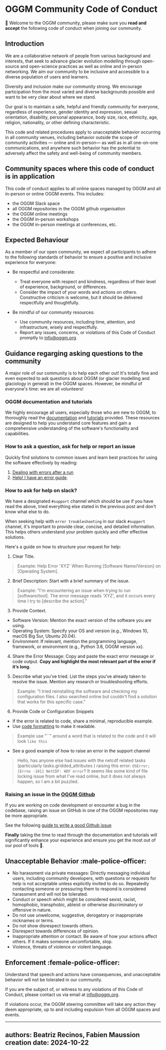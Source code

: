 # OGGM Community Code of Conduct

:wave: Welcome to the OGGM community, please make sure you **read and accept** the following code of conduct when joining our community.

## Introduction

We are a collaborative network of people from various background and interests, that seek to advance glacier evolution modelling through open-source and open-science practices as well as online and in-person networking. We aim our community to be inclusive and accessible to a diverse population of users and learners.

Diversity and inclusion make our community strong. We encourage participation from the most varied and diverse backgrounds possible and want to be very clear about where we stand.

Our goal is to maintain a safe, helpful and friendly community for everyone, regardless of experience, gender identity and expression, sexual orientation, disability, personal appearance, body size, race, ethnicity, age, religion, nationality, or other defining characteristic.

This code and related procedures apply to unacceptable behavior occurring in all community venues, including behavior outside the scope of community activities — online and in-person— as well as in all one-on-one communications, and anywhere such behavior has the potential to adversely affect the safety and well-being of community members.

## Community spaces where this code of conduct is in application

This code of conduct applies to all online spaces managed by OGGM and all in-person or online OGGM events. This includes:

- the OGGM Slack space
- all OGGM repositories in the OGGM github organisation
- the OGGM online meetings
- the OGGM in-person workshops
- the OGGM in-person meetings at conferences, etc.

## Expected Behaviour

As a member of our open community, we expect all participants to adhere to the following standards of behavior to ensure a positive and inclusive experience for everyone:

- Be respectful and considerate:
  - Treat everyone with respect and kindness, regardless of their level of experience, background, or differences.
  - Consider the impact of your words and actions on others. Constructive criticism is welcome, but it should be delivered respectfully and thoughtfully.

- Be mindful of our community resources:
  - Use community resources, including time, attention, and infrastructure, wisely and respectfully.
  - Report any issues, concerns, or violations of this Code of Conduct promptly to [info@oggm.org](mailto:info@oggm.org).

## Guidance regarging asking questions to the community

A major role of our community is to help each other out! It's totally fine and even expected to ask questions about OGGM (or glacier modelling and glaciology in general) in the OGGM spaces. However, be mindful of everyone's time: we are all volunteers!

### OGGM documentation and tutorials

We highly encourage all users, especially those who are new to OGGM, to thoroughly read the [documentation](https://docs.oggm.org) and [tutorials](https://tutorials.oggm.org/master/notebooks/welcome.html) provided. These resources are designed to help you understand core features and gain a comprehensive understanding of the software's functionality and capabilities.

### How to ask a question, ask for help or report an issue

Quickly find solutions to common issues and learn best practices for using the software effectively by reading:

1. [Dealing with errors after a run](https://tutorials.oggm.org/master/notebooks/tutorials/deal_with_errors.html)
2. [Help! I have an error guide]([guides/error-guide.md]).

### How to ask for help on slack?

We have a designated `#support` channel which should be use if you have read the above, tried everything else stated in the previous post and don't know what else to do.

When seeking help with `error troubleshooting` in our slack `#support` channel, it's important to provide clear, concise, and detailed information. This helps others understand your problem quickly and offer effective solutions.

Here's a guide on how to structure your request for help:

1. Clear Title.

> Example: Help Error 'XYZ' When Running [Software Name/Version] on [Operating System].

2. Brief Description: Start with a brief summary of the issue.

> Example: "I'm encountering an issue when trying to run [software/tool]. The error message reads 'XYZ', and it occurs every time I try to [describe the action]."

3. Provide Context.
- Software Version: Mention the exact version of the software you are using.
- Operating System: Specify your OS and version (e.g., Windows 10, macOS Big Sur, Ubuntu 20.04).
- Environment: If relevant, mention the programming language, framework, or environment (e.g., Python 3.8, OGGM version xx).

4. Share the Error Message:
    Copy and paste the exact error message or code output. **Copy and highlight the most relevant part of the error if it’s long.**

5. Describe what you’ve tried.
    List the steps you’ve already taken to resolve the issue.
Mention any research or troubleshooting efforts.
> Example: "I tried reinstalling the software and checking my configuration files. I also searched online but couldn't find a solution that works for this specific case."
>

6. Provide Code or Configuration Snippets
- If the error is related to code, share a minimal, reproducible example.
- Use [code formatting](https://slack.com/intl/en-gb/blog/collaboration/designing-and-formatting-messages-in-slack#:~:text=When%20you're%20writing%20a,make%20key%20excerpts%20stand%20out.) to make it readable.

> Example use "``" around a word that is related to the code and it will look `like this`

- See a good example of how to raise an error in the support channel
> Hello, has anyone else had issues with the netcdf related tasks (particularly tasks.gridded_attributes ) raising this error:
`OSError; [Errno -101] NetCDF: HDF error`? It seems like some kind of file locking issue from what I've read online, but it does not always happen, so I am a bit puzzled.

### Raising an issue in the [OGGM Github](https://github.com/OGGM/oggm/issues)

If you are working on code development or encounter a bug in the codebase, raising an issue on GitHub in one of the OGGM repositories may be more appropriate.

See the following [guide to write a good Github issue](https://github.com/codeforamerica/howto/blob/master/Good-GitHub-Issues.md)

**Finally** taking the time to read through the documentation and tutorials will significantly enhance your experience and ensure you get the most out of our pool of tools :hammer:.

## Unacceptable Behavior :male-police-officer:

- No harassment via private messages: Directly messaging individual users, including community developers, with questions or requests for help is not acceptable unless explicitly invited to do so. Repeatedly contacting someone or pressuring them to respond is considered harassment and will not be tolerated.
- Conduct or speech which might be considered sexist, racist, homophobic, transphobic, ableist or otherwise discriminatory or offensive in nature.
- Do not use unwelcome, suggestive, derogatory or inappropriate nicknames or terms.
- Do not show disrespect towards others.
- Disrespect towards differences of opinion.
- Inappropriate attention or contact. Be aware of how your actions affect others. If it makes someone uncomfortable, stop.
- Violence, threats of violence or violent language.

## Enforcement :female-police-officer:

Understand that speech and actions have consequences, and unacceptable behavior will not be tolerated in our community.

If you are the subject of, or witness to any violations of this Code of Conduct, please contact us via email at [info@oggm.org](mailto:info@oggm.org).

If violations occur, the OGGM steering committee will take any action they deem appropriate, up to and including expulsion from all OGGM spaces and events.

---
authors: Beatriz Recinos, Fabien Maussion
creation date: 2024-10-22
---
